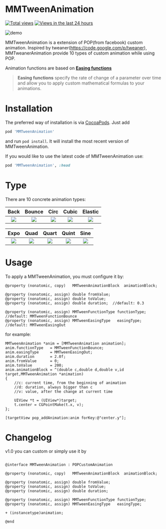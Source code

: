 MMTweenAnimation
=============
[![Total views](https://sourcegraph.com/api/repos/github.com/adad184/MMTweenAnimation/.counters/views.png)](https://sourcegraph.com/github.com/adad184/MMTweenAnimation)
[![Views in the last 24 hours](https://sourcegraph.com/api/repos/github.com/adad184/MMTweenAnimation/.counters/views-24h.png)](https://sourcegraph.com/github.com/adad184/MMTweenAnimation)

![demo][demo]

MMTweenAnimation is a extension of POP(from facebook) custom animation. Inspired by tweaner(https://code.google.com/p/tweaner), MMTweanerAnimation provide 10 types of custom animation while using POP. 

Animation functions are based on [**Easing functions**](http://easings.net/en)

> **Easing functions** specify the rate of change of a parameter over time and allow you to apply custom mathematical formulas to your animations. 

Installation
============

The preferred way of installation is via [CocoaPods](http://cocoapods.org). Just add

```ruby
pod 'MMTweenAnimation'
```

and run `pod install`. It will install the most recent version of MMTweenAnimation.

If you would like to use the latest code of MMTweenAnimation use:

```ruby
pod 'MMTweenAnimation', :head
```


Type
===============
There are 10 concrete animation types: 

| Back      | Bounce    | Circ      | Cubic     | Elastic   |
|:---------:|:---------:|:---------:|:---------:|:---------:|
| ![][1]    | ![][2]    | ![][3]    | ![][4]    | ![][5]    |


| Expo      | Quad      | Quart     | Quint     | Sine      |
|:---------:|:---------:|:---------:|:---------:|:---------:|
| ![][6]    | ![][7]    | ![][8]    | ![][9]    | ![][10]   |


Usage
===============

To apply a MMTweenAnimation, you must configure it by:

```objc
@property (nonatomic, copy)   MMTweenAnimationBlock  animationBlock;

@property (nonatomic, assign) double fromValue;
@property (nonatomic, assign) double toValue;
@property (nonatomic, assign) double duration;  //default: 0.3

@property (nonatomic, assign) MMTweenFunctionType functionType; //default: MMTweenFunctionBounce
@property (nonatomic, assign) MMTweenEasingType   easingType;   //default: MMTweenEasingOut
```

for example:
```objc
MMTweenAnimation *anim = [MMTweenAnimation animation];
anim.functionType   = MMTweenFunctionBounce;
anim.easingType     = MMTweenEasingOut;
anim.duration       = 2.0f;
anim.fromValue      = 0;
anim.toValue        = 200;
anim.animationBlock = ^(double c,double d,double v,id target,MMTweenAnimation *animation)
{
    //c: current time, from the beginning of animation
    //d: duration, always bigger than c
    //v: value, after the change at current time

    UIView *t = (UIView*)target;
    t.center = CGPointMake(t.x, v);
};

[targetView pop_addAnimation:anim forKey:@"center.y"];

```

Changelog
===============
v1.0  you can custom or simply use it by

```objc

@interface MMTweenAnimation : POPCustomAnimation

@property (nonatomic, copy)   MMTweenAnimationBlock  animationBlock;

@property (nonatomic, assign) double fromValue;
@property (nonatomic, assign) double toValue;
@property (nonatomic, assign) double duration;

@property (nonatomic, assign) MMTweenFunctionType functionType;
@property (nonatomic, assign) MMTweenEasingType   easingType;

+ (instancetype)animation;

@end
```



[demo]:  https://raw.githubusercontent.com/adad184/MMTweenAnimation/master/Images/demo.gif
[1]:  https://raw.githubusercontent.com/adad184/MMTweenAnimation/master/Images/1.gif
[2]:  https://raw.githubusercontent.com/adad184/MMTweenAnimation/master/Images/2.gif
[3]:  https://raw.githubusercontent.com/adad184/MMTweenAnimation/master/Images/3.gif
[4]:  https://raw.githubusercontent.com/adad184/MMTweenAnimation/master/Images/4.gif
[5]:  https://raw.githubusercontent.com/adad184/MMTweenAnimation/master/Images/5.gif
[6]:  https://raw.githubusercontent.com/adad184/MMTweenAnimation/master/Images/6.gif
[7]:  https://raw.githubusercontent.com/adad184/MMTweenAnimation/master/Images/7.gif
[8]:  https://raw.githubusercontent.com/adad184/MMTweenAnimation/master/Images/8.gif
[9]:  https://raw.githubusercontent.com/adad184/MMTweenAnimation/master/Images/9.gif
[10]: https://raw.githubusercontent.com/adad184/MMTweenAnimation/master/Images/10.gif


